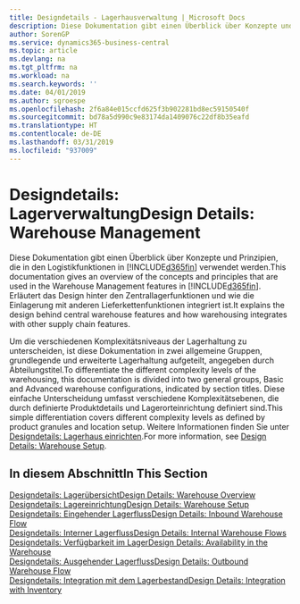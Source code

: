 ```yaml
---
title: Designdetails - Lagerhausverwaltung | Microsoft Docs
description: Diese Dokumentation gibt einen Überblick über Konzepte und Prinzipien, die in den Logistikfunktionen in  Business Central.
author: SorenGP
ms.service: dynamics365-business-central
ms.topic: article
ms.devlang: na
ms.tgt_pltfrm: na
ms.workload: na
ms.search.keywords: ''
ms.date: 04/01/2019
ms.author: sgroespe
ms.openlocfilehash: 2f6a84e015ccfd625f3b902281bd8ec59150540f
ms.sourcegitcommit: bd78a5d990c9e83174da1409076c22df8b35eafd
ms.translationtype: HT
ms.contentlocale: de-DE
ms.lasthandoff: 03/31/2019
ms.locfileid: "937009"
---
```

# <a name="design-details-warehouse-management"></a><span data-ttu-id="deab5-103">Designdetails: Lagerverwaltung</span><span class="sxs-lookup"><span data-stu-id="deab5-103">Design Details: Warehouse Management</span></span>
<span data-ttu-id="deab5-104">Diese Dokumentation gibt einen Überblick über Konzepte und Prinzipien, die in den Logistikfunktionen in [!INCLUDE[d365fin](includes/d365fin_md.md)] verwendet werden.</span><span class="sxs-lookup"><span data-stu-id="deab5-104">This documentation gives an overview of the concepts and principles that are used in the Warehouse Management features in [!INCLUDE[d365fin](includes/d365fin_md.md)].</span></span> <span data-ttu-id="deab5-105">Erläutert das Design hinter den Zentrallagerfunktionen und wie die Einlagerung mit anderen Lieferkettenfunktionen integriert ist.</span><span class="sxs-lookup"><span data-stu-id="deab5-105">It explains the design behind central warehouse features and how warehousing integrates with other supply chain features.</span></span>  

<span data-ttu-id="deab5-106">Um die verschiedenen Komplexitätsniveaus der Lagerhaltung zu unterscheiden, ist diese Dokumentation in zwei allgemeine Gruppen, grundlegende und erweiterte Lagerhaltung aufgeteilt, angegeben durch Abteilungstitel.</span><span class="sxs-lookup"><span data-stu-id="deab5-106">To differentiate the different complexity levels of the warehousing, this documentation is divided into two general groups, Basic and Advanced warehouse configurations, indicated by section titles.</span></span> <span data-ttu-id="deab5-107">Diese einfache Unterscheidung umfasst verschiedene Komplexitätsebenen, die durch definierte Produktdetails und Lagerorteinrichtung definiert sind.</span><span class="sxs-lookup"><span data-stu-id="deab5-107">This simple differentiation covers different complexity levels as defined by product granules and location setup.</span></span> <span data-ttu-id="deab5-108">Weitere Informationen finden Sie unter [Designdetails: Lagerhaus einrichten](design-details-warehouse-setup.md).</span><span class="sxs-lookup"><span data-stu-id="deab5-108">For more information, see [Design Details: Warehouse Setup](design-details-warehouse-setup.md).</span></span>  

## <a name="in-this-section"></a><span data-ttu-id="deab5-109">In diesem Abschnitt</span><span class="sxs-lookup"><span data-stu-id="deab5-109">In This Section</span></span>  
[<span data-ttu-id="deab5-110">Designdetails: Lagerübersicht</span><span class="sxs-lookup"><span data-stu-id="deab5-110">Design Details: Warehouse Overview</span></span>](design-details-warehouse-overview.md)  
[<span data-ttu-id="deab5-111">Designdetails: Lagereinrichtung</span><span class="sxs-lookup"><span data-stu-id="deab5-111">Design Details: Warehouse Setup</span></span>](design-details-warehouse-setup.md)  
[<span data-ttu-id="deab5-112">Designdetails: Eingehender Lagerfluss</span><span class="sxs-lookup"><span data-stu-id="deab5-112">Design Details: Inbound Warehouse Flow</span></span>](design-details-inbound-warehouse-flow.md)  
[<span data-ttu-id="deab5-113">Designdetails: Interner Lagerfluss</span><span class="sxs-lookup"><span data-stu-id="deab5-113">Design Details: Internal Warehouse Flows</span></span>](design-details-internal-warehouse-flows.md)  
[<span data-ttu-id="deab5-114">Designdetails: Verfügbarkeit im Lager</span><span class="sxs-lookup"><span data-stu-id="deab5-114">Design Details: Availability in the Warehouse</span></span>](design-details-availability-in-the-warehouse.md)  
[<span data-ttu-id="deab5-115">Designdetails: Ausgehender Lagerfluss</span><span class="sxs-lookup"><span data-stu-id="deab5-115">Design Details: Outbound Warehouse Flow</span></span>](design-details-outbound-warehouse-flow.md)  
[<span data-ttu-id="deab5-116">Designdetails: Integration mit dem Lagerbestand</span><span class="sxs-lookup"><span data-stu-id="deab5-116">Design Details: Integration with Inventory</span></span>](design-details-integration-with-inventory.md)
